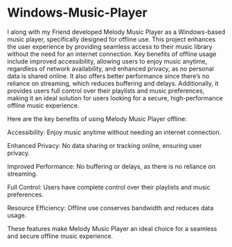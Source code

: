 # Windows-Music-Player

I along with my Friend developed Melody Music Player as a Windows-based music player, specifically designed for offline use. This project enhances the user experience by providing seamless access to their music library without the need for an internet connection. Key benefits of offline usage include improved accessibility, allowing users to enjoy music anytime, regardless of network availability, and enhanced privacy, as no personal data is shared online. It also offers better performance since there’s no reliance on streaming, which reduces buffering and delays. Additionally, it provides users full control over their playlists and music preferences, making it an ideal solution for users looking for a secure, high-performance offline music experience.

Here are the key benefits of using Melody Music Player offline:

Accessibility: Enjoy music anytime without needing an internet connection.

Enhanced Privacy: No data sharing or tracking online, ensuring user privacy.

Improved Performance: No buffering or delays, as there is no reliance on streaming.

Full Control: Users have complete control over their playlists and music preferences.

Resource Efficiency: Offline use conserves bandwidth and reduces data usage.

These features make Melody Music Player an ideal choice for a seamless and secure offline music experience.
